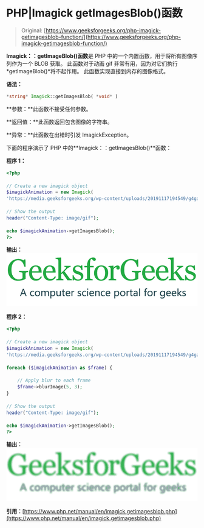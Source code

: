 # PHP|Imagick getImagesBlob()函数

> Original: [https://www.geeksforgeeks.org/php-imagick-getimagesblob-function/](https://www.geeksforgeeks.org/php-imagick-getimagesblob-function/)

**Imagick：：getImageBlob()函数**是 PHP 中的一个内置函数，用于将所有图像序列作为一个 BLOB 获取。 此函数对于动画 gif 非常有用，因为对它们执行*getImageBlob()*将不起作用。 此函数实现直接到内存的图像格式。

**语法：**

```php
*string* Imagick::getImagesBlob( *void* )
```

**参数：**此函数不接受任何参数。

**返回值：**此函数返回包含图像的字符串。

**异常：**此函数在出错时引发 ImagickException。

下面的程序演示了 PHP 中的**Imagick：：getImagesBlob()**函数：

**程序 1：**

```php
<?php

// Create a new imagick object
$imagickAnimation = new Imagick(
'https://media.geeksforgeeks.org/wp-content/uploads/20191117194549/g4ganimatedcolor.gif');

// Show the output
header("Content-Type: image/gif");

echo $imagickAnimation->getImagesBlob();
?>
```

**输出：**
![](img/df7e9c5957f2cb509bf9afaa1f0bbbfd.png)

**程序 2：**

```php
<?php

// Create a new imagick object
$imagickAnimation = new Imagick(
'https://media.geeksforgeeks.org/wp-content/uploads/20191117194549/g4ganimatedcolor.gif');

foreach ($imagickAnimation as $frame) {

    // Apply blur to each frame
    $frame->blurImage(5, 3);
}

// Show the output
header("Content-Type: image/gif");

echo $imagickAnimation->getImagesBlob();
?>
```

**输出：**
![](img/478568935e5b5a8b82c40351aa5807b1.png)

**引用：**[https://www.php.net/manual/en/imagick.getimagesblob.php](https://www.php.net/manual/en/imagick.getimagesblob.php)